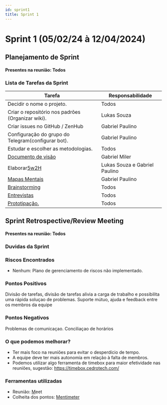 ```yaml
---
id: sprint1
title: Sprint 1
---
```

# Sprint 1 (05/02/24 à 12/04/2024)

## Planejamento de Sprint

#### Presentes na reunião: Todos

### Lista de Tarefas da Sprint

| Tarefa                                                                                       | Responsabilidade |
| -------------------------------------------------------------------------------------------- | ---------------- |
| Decidir o nome o projeto.                                                                    | Todos            |
| Criar o repositório nos padrões (Organizar wiki).                                          | Lukas Souza              |
| Criar issues no GitHub / ZenHub                                                              | Gabriel Paulino              |
| Configuração do grupo do Telegram(configurar bot).                                         | Gabriel Paulino              |
| Estudar e escolher as metodologias.                                                          | Todos            |
| [Documento de visão](https://github.com/xxx/xxx.md)                                            | Gabriel Miler      |
| Elaborar[5w2H](https://github.com/xxx/xxx.md)                                                   | Lukas Souza e Gabriel Paulino      |
| [Mapas Mentais](https://github.com/xxx/xxx.md)                                                  | Gabriel Paulino      |
| [Brainstorming](https://github.com/UnBArqDsw/2020.1_G7_TCM/blob/master/docs/base/Brainstorm.md) | Todos            |
| [Entrevistas](https://github.com/xxx/xxx.md)                                                    | Todos      |
| [Prototipação.](https://github.com/xxx/xxx.md)                                                | Todos      |

## Sprint Retrospective/Review Meeting

#### Presentes na reunião: Todos

### Duvidas da Sprint

### Riscos Encontrados

- Nenhum: Plano de gerenciamento de riscos não implementado.

### Pontos Positivos
 Divisão de tarefas, divisão de tarefas alivia a carga de trabalho e possibilita uma rápida soluçao de problemas. 
 Suporte mútuo, ajuda e feedback entre os membros da equipe 
### Pontos Negativos
Problemas de comunicaçao. 
Conciliaçao de horários 
### O que podemos melhorar?

- Ter mais foco na reuniões para evitar o desperdício de tempo.
- A equipe deve ter mais autonomia em relação à falta de membros.
- Podemos utilizar algo ferramenta de timebox para maior efetividade nas reuniões, sugestão: https://timebox.cedrotech.com/

### Ferramentas utilizadas

- Reunião: [M](https://hangouts.google.com/)eet
- Colheita dos pontos: [Mentimeter](https://www.mentimeter.com/)
